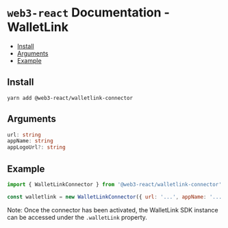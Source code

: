 # `web3-react` Documentation - WalletLink

- [Install](#install)
- [Arguments](#arguments)
- [Example](#example)

## Install
`yarn add @web3-react/walletlink-connector`

## Arguments
```typescript
url: string
appName: string
appLogoUrl?: string
```

## Example
```javascript
import { WalletLinkConnector } from '@web3-react/walletlink-connector'

const walletlink = new WalletLinkConnector({ url: '...', appName: '...' })
```

Note: Once the connector has been activated, the WalletLink SDK instance can be accessed under the `.walletLink` property.
